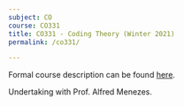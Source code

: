 ```yaml
---
subject: CO
course: CO331
title: CO331 - Coding Theory (Winter 2021)
permalink: /co331/

---
```


Formal course description can be found [here](https://ugradcalendar.uwaterloo.ca/courses/CO/331).

Undertaking with Prof. Alfred Menezes. 